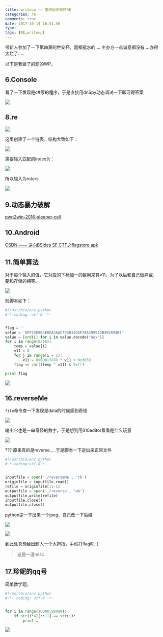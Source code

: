 ```yaml
---
title: writeup —— 第四届世安杯RE
categories: re
comments: true
date: 2017-10-14 16:51:56
type:
tags: [RE,writeup]
---
```


带新人参加了一下第四届的世安杯，题都挺水的.....主办方一点诚意都没有....办得太烂了.....

以下是我做了的题的WP。



<!--more-->

## 6.Console

看了一下发现是c#写的程序，于是直接用dnSpy动态调试一下即可得答案

![](http://owhak23d7.bkt.clouddn.com/17-10-16/48207954.jpg)



## 8.re

![](http://owhak23d7.bkt.clouddn.com/17-10-17/87157322.jpg)

这里创建了一个链表，结构大致如下：

![](http://owhak23d7.bkt.clouddn.com/17-10-17/61131982.jpg)

需要输入匹配的index为：

![](http://owhak23d7.bkt.clouddn.com/17-10-17/11100035.jpg)

所以输入为rotors

![](http://owhak23d7.bkt.clouddn.com/17-10-17/52355834.jpg)



## 9.动态暴力破解

[pwn2win-2016-sleeper-cell](https://github.com/xil-se/xil.se/blob/master/content/post/pwn2win-2016-sleeper-cell-kbeckmann.md)



## 10.Android

[CSDN —— 逆向BSides SF CTF之flagstore.apk](http://blog.csdn.net/caiqiiqi/article/details/77460651)



## 11.简单算法

对于每个输入的值，它对应的下标加一的数用来算v11，为了以后和自己做异或，要和存储的相等。

![](http://owhak23d7.bkt.clouddn.com/17-10-17/45903572.jpg)

则脚本如下：

```python
#!/usr/bin/env python
#-*-coding: utf-8 -*-


flag = ''
value = '5FF25E8B4E0EA3AAC793813D5F74A309912B49289367'
value = [ord(i) for i in value.decode('hex')]
for i in range(0x16):
    temp = value[i]
    v11 = 0
    for j in range(i + 1):
        v11 = 0x6D01788D * v11 + 0x3039
    flag += chr((temp ^ v11) & 0xff)

print flag
```

![](http://owhak23d7.bkt.clouddn.com/17-10-17/28790942.jpg)



## 16.reverseMe

`file`命令查一下发现是data的时候感到奇怪

![](http://owhak23d7.bkt.clouddn.com/17-10-17/83396251.jpg)

输出它也是一串奇怪的数字，于是想到用010editor看看是什么玩意

![](http://owhak23d7.bkt.clouddn.com/17-10-17/72936574.jpg)

???  原来真的是reverse.....于是脚本一下逆出来正常文件

```python
#!/usr/bin/env python
#-*-coding:utf-8-*-


inputfile = open('./reverseMe', 'rb')
originfile = inputfile.read()
refile = originfile[::-1]
outputfile = open('./reverse', 'wb')
outputfile.write(refile)
inputfile.close()
outputfile.close()
```

python逆一下出来一个jpeg，自己改一下后缀

![](http://owhak23d7.bkt.clouddn.com/17-10-17/92864906.jpg)

![](http://owhak23d7.bkt.clouddn.com/17-10-17/67828445.jpg)

到此处真想给出题人一个大拇指，手动打flag吧: )

> 这是一道misc



## 17.珍妮的qq号

简单数学题。

```python
#!/usr/bin/env python
#-*- coding: utf-8 -*-


for i in range(10000,99999):
    if str(i*4)[::-1] == str(i):
        print i
```

![](http://owhak23d7.bkt.clouddn.com/17-10-17/357165.jpg)